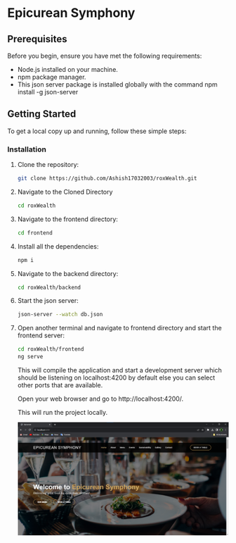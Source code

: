 # Epicurean Symphony

## Prerequisites

Before you begin, ensure you have met the following requirements:

- Node.js installed on your machine.
- npm package manager.
- This json server package is installed globally with the command npm install -g json-server

## Getting Started

To get a local copy up and running, follow these simple steps:

### Installation

1. Clone the repository:

   ```bash
   git clone https://github.com/Ashish17032003/roxWealth.git
   ```
2. Navigate to the Cloned Directory

   ```bash
   cd roxWealth
   ```
  
3. Navigate to the frontend directory:

   ```bash
   cd frontend
   ```

4. Install all the dependencies:

   ```bash
   npm i
   ```

5. Navigate to the backend directory:

   ```bash
   cd roxWealth/backend
   ```

5. Start the json server:

   ```bash
   json-server --watch db.json
   ```

6. Open another terminal and navigate to frontend directory and start the frontend server:

   ```bash
   cd roxWealth/frontend
   ng serve
   ```

   This will compile the application and start a development server which should be 
   listening on localhost:4200 by default else you can select other ports that are 
   available.


   Open your web browser and go to http://localhost:4200/.

   This will run the project locally.

   ![Website Screenshot](image.png)
